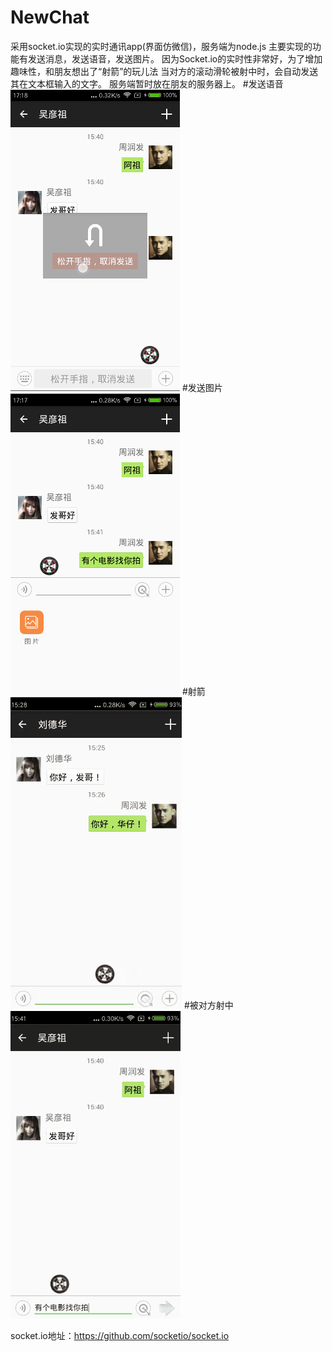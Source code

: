 # NewChat
采用socket.io实现的实时通讯app(界面仿微信)，服务端为node.js
主要实现的功能有发送消息，发送语音，发送图片。
因为Socket.io的实时性非常好，为了增加趣味性，和朋友想出了“射箭”的玩儿法
当对方的滚动滑轮被射中时，会自动发送其在文本框输入的文字。
服务端暂时放在朋友的服务器上。
#发送语音
![image](https://github.com/DonnyHe/NewChat/raw/master/screenshot/voice.png)
#发送图片
![image](https://github.com/DonnyHe/NewChat/raw/master/screenshot/picture.png)
#射箭
![image](https://github.com/DonnyHe/NewChat/raw/master/screenshot/shoot.gif)
#被对方射中
![image](https://github.com/DonnyHe/NewChat/raw/master/screenshot/receive_shoot.gif)

socket.io地址：https://github.com/socketio/socket.io
